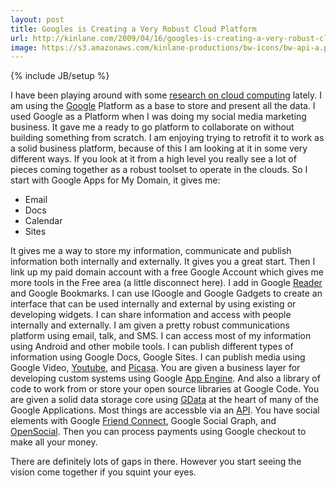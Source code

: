 ```yaml
---
layout: post
title: Googles is Creating a Very Robust Cloud Platform
url: http://kinlane.com/2009/04/16/googles-is-creating-a-very-robust-cloud-platform/
image: https://s3.amazonaws.com/kinlane-productions/bw-icons/bw-api-a.png
---
```

{% include JB/setup %}
<p>
     I have been playing around with some <a href="http://cloud.kinlane.com">research on cloud computing</a> lately. I am using the <a class="zem_slink" title="Google" rel="homepage" href="http://google.com">Google</a> Platform as a base to store and present all the data. I used Google as a Platform when I was doing my social media marketing business. It gave me a ready to go platform to collaborate on without building something from scratch. I am enjoying trying to retrofit it to work as a solid business platform, because of this I am looking at it in some very different ways. If you look at it from a high level you really see a lot of pieces coming together as a robust toolset to operate in the clouds. So I start with Google Apps for My Domain, it gives me:
</p>
<ul class="mainlist">
     <li>Email
     </li>
     <li>Docs
     </li>
     <li>Calendar
     </li>
     <li>Sites
     </li>
</ul>
<p>
     It gives me a way to store my information, communicate and publish information both internally and externally. It gives you a great start. Then I link up my paid domain account with a free Google Account which gives me more tools in the Free area (a little disconnect here). I add in Google <a class="zem_slink" title="Google Reader" rel="homepage" href="http://www.google.com/reader">Reader</a> and Google Bookmarks. I can use IGoogle and Google Gadgets to create an interface that can be used internally and external by using existing or developing widgets. I can share information and access with people internally and externally. I am given a pretty robust communications platform using email, talk, and SMS. I can access most of my information using Android and other mobile tools. I can publish different types of information using Google Docs, Google Sites. I can publish media using Google Video, <a class="zem_slink" title="YouTube" rel="homepage" href="http://www.youtube.com/">Youtube</a>, and <a class="zem_slink" title="Picasa" rel="homepage" href="http://picasa.google.com/">Picasa</a>. You are given a business layer for developing custom systems using Google <a class="zem_slink" title="Google App Engine" rel="homepage" href="http://code.google.com/appengine/">App Engine</a>. And also a library of code to work from or store your open source libraries at Google Code. You are given a solid data storage core using <a class="zem_slink" title="GData" rel="wikipedia" href="http://en.wikipedia.org/wiki/GData">GData</a> at the heart of many of the Google Applications. Most things are accessble via an <a class="zem_slink" title="Application programming interface" rel="wikipedia" href="http://en.wikipedia.org/wiki/Application_programming_interface">API</a>. You have social elements with Google <a class="zem_slink" title="Friend Connect" rel="homepage" href="http://www.google.com/friendconnect">Friend Connect</a>, Google Social Graph, and <a class="zem_slink" title="OpenSocial" rel="homepage" href="http://code.google.com/apis/opensocial">OpenSocial</a>. Then you can process payments using Google checkout to make all your money.
</p>
<form>
     <input id="gwProxy" type="hidden" />
</form><!--Session data-->
<form>
     <input id="jsProxy" onclick="jsCall();" type="hidden" /> <input id="gwProxy" type="hidden" />
</form>
<p>
     There are definitely lots of gaps in there. However you start seeing the vision come together if you squint your eyes.
</p>
<form>
     <input id="gwProxy" type="hidden" />
</form><!--Session data-->
<form>
     <input id="jsProxy" onclick="jsCall();" type="hidden" />
</form>